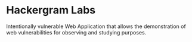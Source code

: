 # Hackergram Labs

Intentionally vulnerable Web Application that allows the demonstration of web vulnerabilities for observing and studying purposes.
